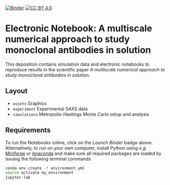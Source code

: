 [![Binder](https://mybinder.org/badge_logo.svg)](https://mybinder.org/v2/gh/mlund/SI-multiscale-antibodies/HEAD)
[![CC BY 4.0][cc-by-shield]][cc-by]

[cc-by]: http://creativecommons.org/licenses/by/4.0/
[cc-by-shield]: https://img.shields.io/badge/License-CC%20BY%204.0-lightgrey.svg

# Electronic Notebook: A multiscale numerical approach to study monoclonal antibodies in solution

This deposition contains simulation data and electronic notebooks to reproduce results in the 
scientific paper _A multiscale numerical approach to study monoclonal antibodies in solution_.

## Layout

- `assets` Graphics
- `experiment` Experimental SAXS data
- `simulations` Metropolis-Hastings Monte Carlo setup and analysis

## Requirements

To run the Notebooks online, click on the _Launch Binder_ badge above. Alternatively, to run on your own computer,
install Python using _e.g._ [Miniforge](https://github.com/conda-forge/miniforge) or [Anaconda](https://docs.conda.io)
and make sure all required packages are loaded by issuing the following terminal commands

``` bash
conda env create -f environment.yml
source activate my_environment
jupyter-lab
```
